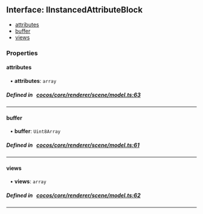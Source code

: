 ## Interface: IInstancedAttributeBlock

- [attributes](#attributes)
- [buffer](#buffer)
- [views](#views)

### Properties

#### attributes

<div style="margin-left: 10px;">


• **attributes**: ``array``

</div>

##### Defined in &nbsp;   [cocos/core/renderer/scene/model.ts:63](https://github.com/cocos-creator/engine/blob/c7bf6b8a9/cocos/core/renderer/scene/model.ts#L63)&nbsp;
___
#### buffer

<div style="margin-left: 10px;">


• **buffer**: ``Uint8Array``

</div>

##### Defined in &nbsp;   [cocos/core/renderer/scene/model.ts:61](https://github.com/cocos-creator/engine/blob/c7bf6b8a9/cocos/core/renderer/scene/model.ts#L61)&nbsp;
___
#### views

<div style="margin-left: 10px;">


• **views**: ``array``

</div>

##### Defined in &nbsp;   [cocos/core/renderer/scene/model.ts:62](https://github.com/cocos-creator/engine/blob/c7bf6b8a9/cocos/core/renderer/scene/model.ts#L62)&nbsp;
___
